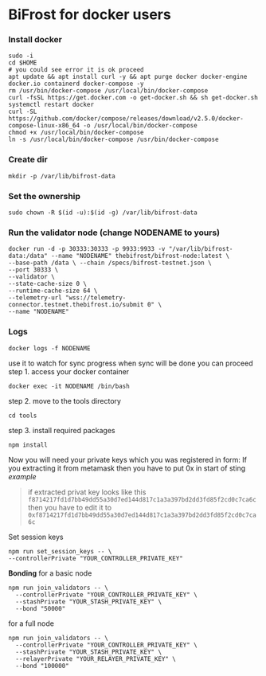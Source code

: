 # BiFrost for docker users

### Install docker

    sudo -i
    cd $HOME
    # you could see error it is ok proceed
    apt update && apt install curl -y && apt purge docker docker-engine docker.io containerd docker-compose -y
    rm /usr/bin/docker-compose /usr/local/bin/docker-compose
    curl -fsSL https://get.docker.com -o get-docker.sh && sh get-docker.sh
    systemctl restart docker
    curl -SL https://github.com/docker/compose/releases/download/v2.5.0/docker-compose-linux-x86_64 -o /usr/local/bin/docker-compose
    chmod +x /usr/local/bin/docker-compose
    ln -s /usr/local/bin/docker-compose /usr/bin/docker-compose


### Create dir

    mkdir -p /var/lib/bifrost-data
### Set the ownership

    sudo chown -R $(id -u):$(id -g) /var/lib/bifrost-data
### Run the validator node (change NODENAME to yours)

    docker run -d -p 30333:30333 -p 9933:9933 -v "/var/lib/bifrost-data:/data" --name "NODENAME" thebifrost/bifrost-node:latest \ 
    --base-path /data \ --chain /specs/bifrost-testnet.json \ 
    --port 30333 \ 
    --validator \ 
    --state-cache-size 0 \ 
    --runtime-cache-size 64 \ 
    --telemetry-url "wss://telemetry-connector.testnet.thebifrost.io/submit 0" \ 
    --name "NODENAME"

###  Logs
    docker logs -f NODENAME

use it to watch for sync progress when sync will be done you can proceed
 step 1. access your docker container

    docker exec -it NODENAME /bin/bash

 step 2. move to the tools directory

    cd tools

 step 3. install required packages

    npm install

Now you will need your private keys which you was registered in form:
If you extracting it from metamask then you have to put 0x in start of sting
*example* 

> if extracted privat key looks like this
> `f8714217fd1d7bb49dd55a30d7ed144d817c1a3a397bd2dd3fd85f2cd0c7ca6c` then
> you have to edit it to 
> `0xf8714217fd1d7bb49dd55a30d7ed144d817c1a3a397bd2dd3fd85f2cd0c7ca6c`

Set session keys

    npm run set_session_keys -- \
    --controllerPrivate "YOUR_CONTROLLER_PRIVATE_KEY"

 **Bonding**
 for a basic node

    npm run join_validators -- \
      --controllerPrivate "YOUR_CONTROLLER_PRIVATE_KEY" \
      --stashPrivate "YOUR_STASH_PRIVATE_KEY" \
      --bond "50000"

 for a full node

    npm run join_validators -- \
      --controllerPrivate "YOUR_CONTROLLER_PRIVATE_KEY" \
      --stashPrivate "YOUR_STASH_PRIVATE_KEY" \
      --relayerPrivate "YOUR_RELAYER_PRIVATE_KEY" \
      --bond "100000"
